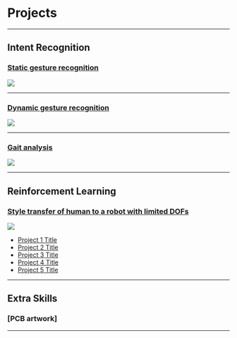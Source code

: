 # Projects

---

## Intent Recognition

### [Static gesture recognition](/sample_page)
<img src="images/dummy_thumbnail.jpg?raw=true"/>

---
### [Dynamic gesture recognition](/pdf/sample_presentation.pdf)
<img src="images/dummy_thumbnail.jpg?raw=true"/>

---
### [Gait analysis](http://example.com/)
<img src="images/dummy_thumbnail.jpg?raw=true"/>

---

## Reinforcement Learning

### [Style transfer of human to a robot with limited DOFs](/sample_page)
<img src="images/dummy_thumbnail.jpg?raw=true"/>

- [Project 1 Title](http://example.com/)
- [Project 2 Title](http://example.com/)
- [Project 3 Title](http://example.com/)
- [Project 4 Title](http://example.com/)
- [Project 5 Title](http://example.com/)

---

## Extra Skills

### [PCB artwork]




---
<!-- <p style="font-size:11px">Page template forked from <a href="https://github.com/evanca/quick-portfolio">evanca</a></p> -->
<!-- Remove above link if you don't want to attibute -->
